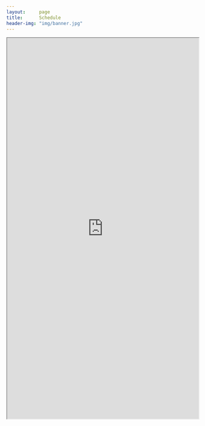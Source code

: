 ```yaml
---
layout:     page
title:      Schedule
header-img: "img/banner.jpg"
---
```

<iframe src="https://drive.google.com/file/d/11qpge-EPV20CJfuQ9zaWbmaH_TTFVere/preview" width="100%" height="1000"></iframe>
